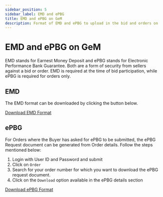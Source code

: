 ```yaml
---
sidebar_position: 5
sidebar_label: EMD and ePBG
title: EMD and ePBG on GeM
description: Format of EMD and ePBG to upload in the bid and orders on GeM (Government e-Marketplace)
---
```


# EMD and ePBG on GeM
EMD stands for Earnest Money Deposit and ePBG stands for Electronic Performance Bank Guarantee. Both are a form of security from sellers against a bid or order.
EMD is required at the time of bid participation, while ePBG is required for orders only.

## EMD
The EMD format can be downloaded by clicking the button below.

<a href="https://assets-bg.gem.gov.in/resources/upload/shared_doc/emdformat_1604313092.pdf" class="btn">Download EMD Format</a>

## ePBG
For Orders where the Buyer has asked for ePBG to be submitted, the ePBG Request document can be generated from Order details. Follow the steps mentioned below:
1. Login with User ID and Password and submit
2. Click on `Order`
3. Search for your order number for which you want to download the ePBG request document.
4. Click on the `Download` option available in the ePBG details section

<a href="https://assets-bg.gem.gov.in/resources/upload/shared_doc/epbgformat_1604313133.pdf" class="btn">Download ePBG Format</a>

